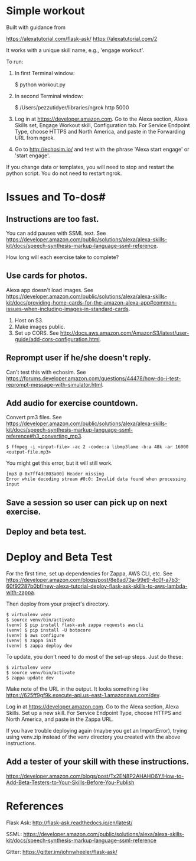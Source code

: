 # Simple workout #

Built with guidance from 

https://alexatutorial.com/flask-ask/
https://alexatutorial.com/2

It works with a unique skill name, e.g., 'engage workout'.

To run:

1. In first Terminal window:

	$ python workout.py

2. In second Terminal window:

	$ /Users/pezzutidyer/libraries/ngrok http 5000

3. Log in at https://developer.amazon.com. Go to the Alexa section, Alexa Skills set, Engage Workout skill, Configuration tab. For Service Endpoint Type, choose HTTPS and North America, and paste in the Forwarding URL from ngrok.

4. Go to http://echosim.io/ and test with the phrase 'Alexa start engage' or 'start engage'.

If you change data or templates, you will need to stop and restart the python script. You do not need to restart ngrok.


# Issues and To-dos#

## Instructions are too fast. ##
You can add pauses with SSML text. See https://developer.amazon.com/public/solutions/alexa/alexa-skills-kit/docs/speech-synthesis-markup-language-ssml-reference.

How long will each exercise take to complete?

## Use cards for photos. ##
Alexa app doesn't load images. See https://developer.amazon.com/public/solutions/alexa/alexa-skills-kit/docs/providing-home-cards-for-the-amazon-alexa-app#common-issues-when-including-images-in-standard-cards.
1. Host on S3.
2. Make images public.
3. Set up CORS. See http://docs.aws.amazon.com/AmazonS3/latest/user-guide/add-cors-configuration.html.

## Reprompt user if he/she doesn't reply. ##
Can't test this with echosim. See https://forums.developer.amazon.com/questions/44478/how-do-i-test-reprompt-message-with-simulator.html.

## Add audio for exercise countdown. ##
Convert pm3 files. See https://developer.amazon.com/public/solutions/alexa/alexa-skills-kit/docs/speech-synthesis-markup-language-ssml-reference#h3_converting_mp3.

	$ ffmpeg -i <input-file> -ac 2 -codec:a libmp3lame -b:a 48k -ar 16000 <output-file.mp3>

You might get this error, but it will still work.

	[mp3 @ 0x7ff4dc803a00] Header missing
	Error while decoding stream #0:0: Invalid data found when processing input


## Save a session so user can pick up on next exercise. ##

## Deploy and beta test. ##


# Deploy and Beta Test #

For the first time, set up dependencies for Zappa, AWS CLI, etc. See https://developer.amazon.com/blogs/post/8e8ad73a-99e9-4c0f-a7b3-60f92287b0bf/new-alexa-tutorial-deploy-flask-ask-skills-to-aws-lambda-with-zappa.

Then deploy from your project's directory.

	$ virtualenv venv
	$ source venv/bin/activate
	(venv) $ pip install flask-ask zappa requests awscli
	(venv) $ pip install -U botocore
	(venv) $ aws configure
	(venv) $ zappa init
	(venv) $ zappa deploy dev

To update, you don't need to do most of the set-up steps. Just do these:

	$ virtualenv venv
	$ source venv/bin/activate
	$ zappa update dev

Make note of the URL in the output. It looks something like https://625ff9gf9k.execute-api.us-east-1.amazonaws.com/dev.

Log in at https://developer.amazon.com. Go to the Alexa section, Alexa Skills. Set up a new skill. For Service Endpoint Type, choose HTTPS and North America, and paste in the Zappa URL.

If you have trouble deploying again (maybe you get an ImportError), trying using venv.zip instead of the venv directory you created with the above instructions.

## Add a tester of your skill with these instructions. ##

https://developer.amazon.com/blogs/post/Tx2EN8P2AHAHO6Y/How-to-Add-Beta-Testers-to-Your-Skills-Before-You-Publish


# References #

Flask Ask: http://flask-ask.readthedocs.io/en/latest/

SSML: https://developer.amazon.com/public/solutions/alexa/alexa-skills-kit/docs/speech-synthesis-markup-language-ssml-reference

Gitter: https://gitter.im/johnwheeler/flask-ask/